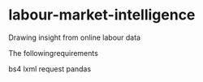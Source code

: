 # labour-market-intelligence
Drawing insight from online labour data

The followingrequirements

bs4
lxml
request
pandas